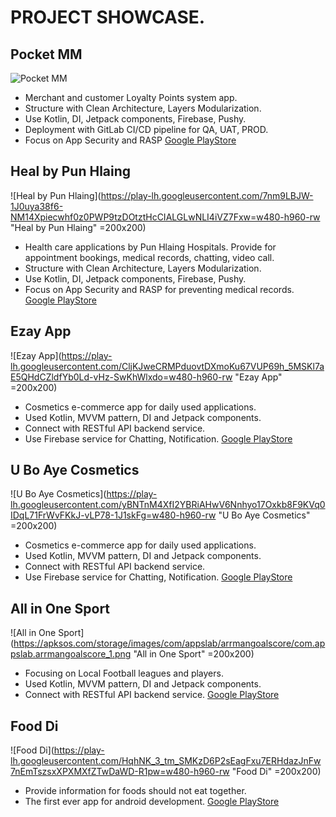 # PROJECT SHOWCASE.

## Pocket MM
  ![Pocket MM](https://play-lh.googleusercontent.com/F3cVcZfyraJjOYSBaZ4cFacNrou-WHbGIESav88fTk38HHLULMb5dyX-GlvXA5zepQE=w480-h960-rw "Pocket MM")
- Merchant and customer Loyalty Points system app.
- Structure with Clean Architecture, Layers Modularization.
- Use Kotlin, DI, Jetpack components, Firebase, Pushy.
- Deployment with GitLab CI/CD pipeline for QA, UAT, PROD.
- Focus on App Security and RASP
[Google PlayStore](https://play.google.com/store/apps/details?id=com.pocket.customer)

## Heal by Pun Hlaing
![Heal by Pun Hlaing](https://play-lh.googleusercontent.com/7nm9LBJW-1J0uya38f6-NM14Xpiecwhf0z0PWP9tzDOtztHcCIALGLwNLI4iVZ7Fxw=w480-h960-rw "Heal by Pun Hlaing" =200x200)
- Health care applications by Pun Hlaing Hospitals. Provide for appointment bookings, medical records, chatting, video call.
- Structure with Clean Architecture, Layers Modularization.
- Use Kotlin, DI, Jetpack components, Firebase, Pushy.
- Focus on App Security and RASP for preventing medical records.
[Google PlayStore](https://play.google.com/store/apps/details?id=com.punhlaing.healapp)

## Ezay App
![Ezay App](https://play-lh.googleusercontent.com/CljKJweCRMPduovtDXmoKu67VUP69h_5MSKl7aE5QHdCZldfYb0Ld-vHz-SwKhWlxdo=w480-h960-rw "Ezay App" =200x200)
- Cosmetics e-commerce app for daily used applications.
- Used Kotlin, MVVM pattern, DI and Jetpack components.
- Connect with RESTful API backend service.
- Use Firebase service for Chatting, Notification.
[Google PlayStore](https://play.google.com/store/apps/details?id=com.punhlaing.healapp)

## U Bo Aye Cosmetics
![U Bo Aye Cosmetics](https://play-lh.googleusercontent.com/yBNTnM4XfI2YBRiAHwV6Nnhyo17Oxkb8F9KVq0IDqL71FrWvFKkJ-vLP78-1J1skFg=w480-h960-rw "U Bo Aye Cosmetics" =200x200)
- Cosmetics e-commerce app for daily used applications.
- Used Kotlin, MVVM pattern, DI and Jetpack components.
- Connect with RESTful API backend service.
- Use Firebase service for Chatting, Notification.
[Google PlayStore](https://play.google.com/store/apps/details?id=com.uba.uboayecosmetic)

## All in One Sport
![All in One Sport](https://apksos.com/storage/images/com/appslab/arrmangoalscore/com.appslab.arrmangoalscore_1.png "All in One Sport" =200x200)
- Focusing on Local Football leagues and players.
- Used Kotlin, MVVM pattern, DI and Jetpack components.
- Connect with RESTful API backend service.
[Google PlayStore](https://play.google.com/store/apps/details?id=com.appslab.arrmangoalscore&hl=en&gl=US)

## Food Di
![Food Di](https://play-lh.googleusercontent.com/HqhNK_3_tm_SMKzD6P2sEagFxu7ERHdazJnFw7nEmTszsxXPXMXfZTwDaWD-R1pw=w480-h960-rw "Food Di" =200x200)
- Provide information for foods should not eat together.
- The first ever app for android development.
[Google PlayStore](https://play.google.com/store/apps/details?id=com.pthw.food&hl=en&gl=US)
